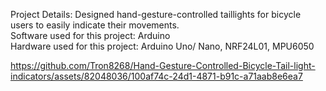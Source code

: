Project Details: Designed hand-gesture-controlled taillights for bicycle users to easily 
indicate their movements.
<br>
Software used for this project: Arduino
<br>
Hardware used for this project: Arduino Uno/ Nano, NRF24L01, MPU6050


https://github.com/Tron8268/Hand-Gesture-Controlled-Bicycle-Tail-light-indicators/assets/82048036/100af74c-24d1-4871-b91c-a71aab8e6ea7
